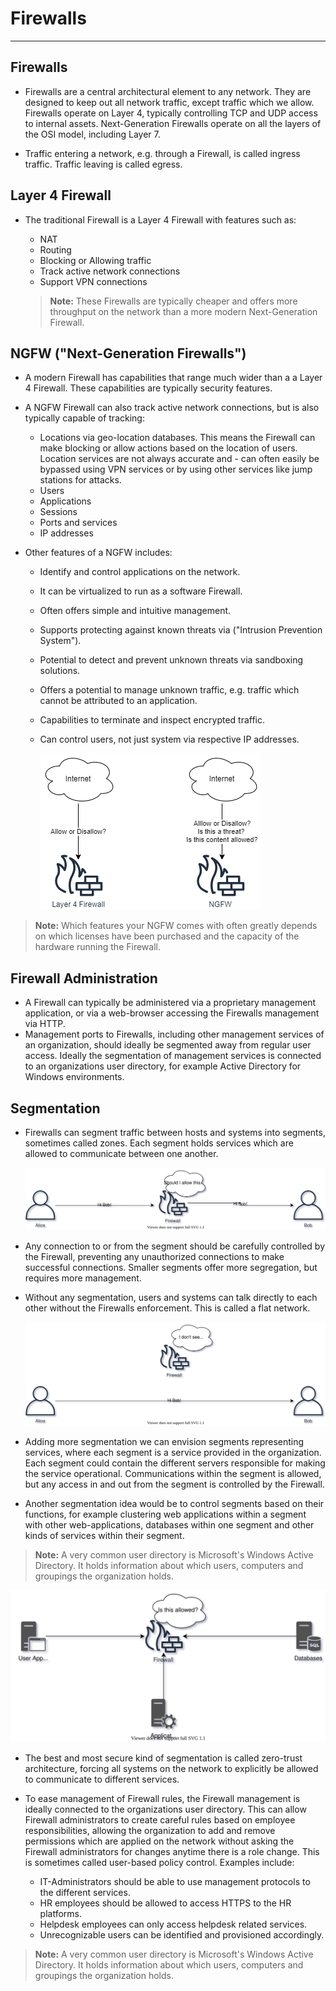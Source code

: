 # Firewalls

---

## Firewalls

- Firewalls are a central architectural element to any network. They are designed to keep out all network traffic, except traffic which we allow. Firewalls operate on Layer 4, typically controlling TCP and UDP access to internal assets. Next-Generation Firewalls operate on all the layers of the OSI model, including Layer 7.

- Traffic entering a network, e.g. through a Firewall, is called ingress traffic. Traffic leaving is called egress.

## Layer 4 Firewall

- The traditional Firewall is a Layer 4 Firewall with features such as:

  - NAT
  - Routing
  - Blocking or Allowing traffic
  - Track active network connections
  - Support VPN connections

  > **Note:** These Firewalls are typically cheaper and offers more throughput on the network than a more modern Next-Generation Firewall.

## NGFW ("Next-Generation Firewalls")

- A modern Firewall has capabilities that range much wider than a a Layer 4 Firewall. These capabilities are typically security features.

- A NGFW Firewall can also track active network connections, but is also typically capable of tracking:

  - Locations via geo-location databases. This means the Firewall can make blocking or allow actions based on the location of users. Location services are not always accurate and - can often easily be bypassed using VPN services or by using other services like jump stations for attacks.
  - Users
  - Applications
  - Sessions
  - Ports and services
  - IP addresses

- Other features of a NGFW includes:

  - Identify and control applications on the network.
  - It can be virtualized to run as a software Firewall.
  - Often offers simple and intuitive management.
  - Supports protecting against known threats via ("Intrusion Prevention System").
  - Potential to detect and prevent unknown threats via sandboxing solutions.
  - Offers a potential to manage unknown traffic, e.g. traffic which cannot be attributed to an application.
  - Capabilities to terminate and inspect encrypted traffic.
  - Can control users, not just system via respective IP addresses.

    ![Firewalls](./img_firewalls-1.png)

> **Note:** Which features your NGFW comes with often greatly depends on which licenses have been purchased and the capacity of the hardware running the Firewall.

## Firewall Administration

- A Firewall can typically be administered via a proprietary management application, or via a web-browser accessing the Firewalls management via HTTP.
- Management ports to Firewalls, including other management services of an organization, should ideally be segmented away from regular user access. Ideally the segmentation of management services is connected to an organizations user directory, for example Active Directory for Windows environments.

## Segmentation

- Firewalls can segment traffic between hosts and systems into segments, sometimes called zones. Each segment holds services which are allowed to communicate between one another.

  ![Segmentation](./img_firewall-segmentation.svg)

- Any connection to or from the segment should be carefully controlled by the Firewall, preventing any unauthorized connections to make successful connections. Smaller segments offer more segregation, but requires more management.

- Without any segmentation, users and systems can talk directly to each other without the Firewalls enforcement. This is called a flat network.

  ![No Segmentation](./img_no-segmentation.svg)

- Adding more segmentation we can envision segments representing services, where each segment is a service provided in the organization. Each segment could contain the different servers responsible for making the service operational. Communications within the segment is allowed, but any access in and out from the segment is controlled by the Firewall.

- Another segmentation idea would be to control segments based on their functions, for example clustering web applications within a segment with other web-applications, databases within one segment and other kinds of services within their segment.

> **Note:** A very common user directory is Microsoft's Windows Active Directory. It holds information about which users, computers and groupings the organization holds.

![More segmentation](./img_more-segmentation.svg)

- The best and most secure kind of segmentation is called zero-trust architecture, forcing all systems on the network to explicitly be allowed to communicate to different services.

- To ease management of Firewall rules, the Firewall management is ideally connected to the organizations user directory. This can allow Firewall administrators to create careful rules based on employee responsibilities, allowing the organization to add and remove permissions which are applied on the network without asking the Firewall administrators for changes anytime there is a role change. This is sometimes called user-based policy control. Examples include:

  - IT-Administrators should be able to use management protocols to the different services.
  - HR employees should be allowed to access HTTPS to the HR platforms.
  - Helpdesk employees can only access helpdesk related services.
  - Unrecognizable users can be identified and provisioned accordingly.

> **Note:** A very common user directory is Microsoft's Windows Active Directory. It holds information about which users, computers and groupings the organization holds.
